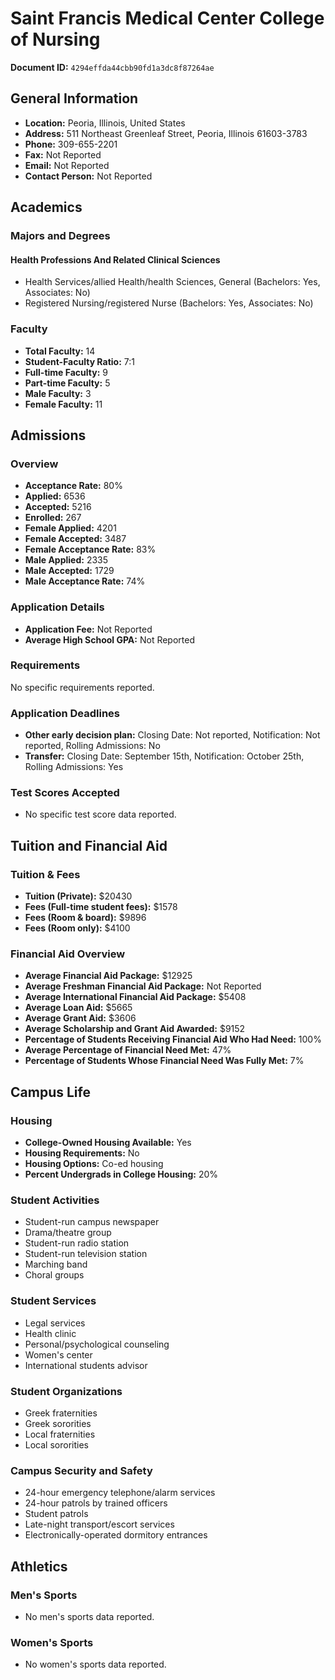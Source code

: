 # Saint Francis Medical Center College of Nursing

**Document ID:** `4294effda44cbb90fd1a3dc8f87264ae`

## General Information

- **Location:** Peoria, Illinois, United States
- **Address:** 511 Northeast Greenleaf Street, Peoria, Illinois 61603-3783
- **Phone:** 309-655-2201
- **Fax:** Not Reported
- **Email:** Not Reported
- **Contact Person:** Not Reported

## Academics

### Majors and Degrees

#### Health Professions And Related Clinical Sciences

- Health Services/allied Health/health Sciences, General (Bachelors: Yes, Associates: No)
- Registered Nursing/registered Nurse (Bachelors: Yes, Associates: No)

### Faculty

- **Total Faculty:** 14
- **Student-Faculty Ratio:** 7:1
- **Full-time Faculty:** 9
- **Part-time Faculty:** 5
- **Male Faculty:** 3
- **Female Faculty:** 11

## Admissions

### Overview

- **Acceptance Rate:** 80%
- **Applied:** 6536
- **Accepted:** 5216
- **Enrolled:** 267
- **Female Applied:** 4201
- **Female Accepted:** 3487
- **Female Acceptance Rate:** 83%
- **Male Applied:** 2335
- **Male Accepted:** 1729
- **Male Acceptance Rate:** 74%

### Application Details

- **Application Fee:** Not Reported
- **Average High School GPA:** Not Reported

### Requirements

No specific requirements reported.

### Application Deadlines

- **Other early decision plan:** Closing Date: Not reported, Notification: Not reported, Rolling Admissions: No
- **Transfer:** Closing Date: September 15th, Notification: October 25th, Rolling Admissions: Yes

### Test Scores Accepted

- No specific test score data reported.

## Tuition and Financial Aid

### Tuition & Fees

- **Tuition (Private):** $20430
- **Fees (Full-time student fees):** $1578
- **Fees (Room & board):** $9896
- **Fees (Room only):** $4100

### Financial Aid Overview

- **Average Financial Aid Package:** $12925
- **Average Freshman Financial Aid Package:** Not Reported
- **Average International Financial Aid Package:** $5408
- **Average Loan Aid:** $5665
- **Average Grant Aid:** $3606
- **Average Scholarship and Grant Aid Awarded:** $9152
- **Percentage of Students Receiving Financial Aid Who Had Need:** 100%
- **Average Percentage of Financial Need Met:** 47%
- **Percentage of Students Whose Financial Need Was Fully Met:** 7%

## Campus Life

### Housing

- **College-Owned Housing Available:** Yes
- **Housing Requirements:** No
- **Housing Options:** Co-ed housing
- **Percent Undergrads in College Housing:** 20%

### Student Activities

- Student-run campus newspaper
- Drama/theatre group
- Student-run radio station
- Student-run television station
- Marching band
- Choral groups

### Student Services

- Legal services
- Health clinic
- Personal/psychological counseling
- Women's center
- International students advisor

### Student Organizations

- Greek fraternities
- Greek sororities
- Local fraternities
- Local sororities

### Campus Security and Safety

- 24-hour emergency telephone/alarm services
- 24-hour patrols by trained officers
- Student patrols
- Late-night transport/escort services
- Electronically-operated dormitory entrances

## Athletics

### Men's Sports

- No men's sports data reported.

### Women's Sports

- No women's sports data reported.
